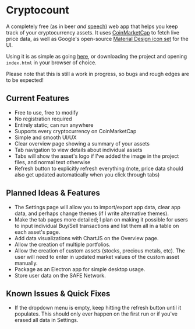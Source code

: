 # Cryptocount

A completely free (as in beer *and* [speech](https://www.gnu.org/philosophy/free-sw.en.html))
web app that helps you keep track of your cryptocurrency assets. It uses
[CoinMarketCap](https://coinmarketcap.com/) to fetch live price data, as well
as Google's open-source [Material Design icon set](https://material.io/icons/)
for the UI.

Using it is as simple as going [here](https://alexmat2on.github.io/Cryptocount/),
or downloading the project and opening `index.html` in your browser of choice.

Please note that this is still a work in progress, so bugs and rough edges are to
be expected!

## Current Features
* Free to use, free to modify
* No registration required
* Entirely static; can run anywhere
* Supports every cryptocurrency on CoinMarketCap
* Simple and smooth UI/UX
* Clear overview page showing a summary of your assets
* Tab navigation to view details about individual assets
* Tabs will show the asset's logo if I've added the image in the project files, and
    normal text otherwise
* Refresh button to explicitly refresh everything (note, price data should also
    get updated automatically when you click through tabs)

## Planned Ideas & Features
* The Settings page will allow you to import/export app data, clear app data,
and perhaps change themes (if I write alternative themes).
* Make the tab pages more detailed; I plan on making it possible for users to
    input individual Buy/Sell transactions and list them all in a table on each asset's page.
* Add data visualizations with ChartJS on the Overview page.
* Allow the creation of multiple portfolios.
* Allow the creation of custom assets (stocks, precious metals, etc). The user will need to
    enter in updated market values of the custom asset manually.
* Package as an Electron app for simple desktop usage.
* Store user data on the SAFE Network.

## Known Issues & Quick Fixes
* If the dropdown menu is empty, keep hitting the refresh button until it populates.
    This should only ever happen on the first run or if you've erased all data in
    Settings.
